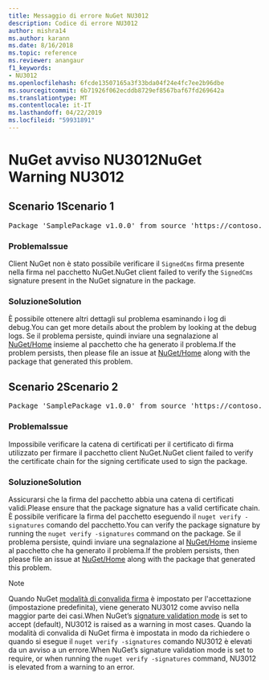 ```yaml
---
title: Messaggio di errore NuGet NU3012
description: Codice di errore NU3012
author: mishra14
ms.author: karann
ms.date: 8/16/2018
ms.topic: reference
ms.reviewer: anangaur
f1_keywords:
- NU3012
ms.openlocfilehash: 6fcde13507165a3f33bda04f24e4fc7ee2b96dbe
ms.sourcegitcommit: 6b71926f062ecddb8729ef8567baf67fd269642a
ms.translationtype: MT
ms.contentlocale: it-IT
ms.lasthandoff: 04/22/2019
ms.locfileid: "59931891"
---
```

# <a name="nuget-warning-nu3012"></a><span data-ttu-id="7abd7-103">NuGet avviso NU3012</span><span class="sxs-lookup"><span data-stu-id="7abd7-103">NuGet Warning NU3012</span></span>

## <a name="scenario-1"></a><span data-ttu-id="7abd7-104">Scenario 1</span><span class="sxs-lookup"><span data-stu-id="7abd7-104">Scenario 1</span></span>

<pre>Package 'SamplePackage v1.0.0' from source 'https://contoso.com/index.json': The primary signature validation failed.</pre>

### <a name="issue"></a><span data-ttu-id="7abd7-105">Problema</span><span class="sxs-lookup"><span data-stu-id="7abd7-105">Issue</span></span>

<span data-ttu-id="7abd7-106">Client NuGet non è stato possibile verificare il `SignedCms` firma presente nella firma nel pacchetto NuGet.</span><span class="sxs-lookup"><span data-stu-id="7abd7-106">NuGet client failed to verify the `SignedCms` signature present in the NuGet signature in the package.</span></span>


### <a name="solution"></a><span data-ttu-id="7abd7-107">Soluzione</span><span class="sxs-lookup"><span data-stu-id="7abd7-107">Solution</span></span>

<span data-ttu-id="7abd7-108">È possibile ottenere altri dettagli sul problema esaminando i log di debug.</span><span class="sxs-lookup"><span data-stu-id="7abd7-108">You can get more details about the problem by looking at the debug logs.</span></span> <span data-ttu-id="7abd7-109">Se il problema persiste, quindi inviare una segnalazione al [NuGet/Home](https://github.com/NuGet/Home/issues) insieme al pacchetto che ha generato il problema.</span><span class="sxs-lookup"><span data-stu-id="7abd7-109">If the problem persists, then please file an issue at [NuGet/Home](https://github.com/NuGet/Home/issues) along with the package that generated this problem.</span></span>



## <a name="scenario-2"></a><span data-ttu-id="7abd7-110">Scenario 2</span><span class="sxs-lookup"><span data-stu-id="7abd7-110">Scenario 2</span></span>

<pre>Package 'SamplePackage v1.0.0' from source 'https://contoso.com/index.json': The primary signature found a chain building issue:  A certificate chain processed, but terminated in a root certificate which is not trusted by the trust provider.</pre>

### <a name="issue"></a><span data-ttu-id="7abd7-111">Problema</span><span class="sxs-lookup"><span data-stu-id="7abd7-111">Issue</span></span>

<span data-ttu-id="7abd7-112">Impossibile verificare la catena di certificati per il certificato di firma utilizzato per firmare il pacchetto client NuGet.</span><span class="sxs-lookup"><span data-stu-id="7abd7-112">NuGet client failed to verify the certificate chain for the signing certificate used to sign the package.</span></span>


### <a name="solution"></a><span data-ttu-id="7abd7-113">Soluzione</span><span class="sxs-lookup"><span data-stu-id="7abd7-113">Solution</span></span>

<span data-ttu-id="7abd7-114">Assicurarsi che la firma del pacchetto abbia una catena di certificati validi.</span><span class="sxs-lookup"><span data-stu-id="7abd7-114">Please ensure that the package signature has a valid certificate chain.</span></span> <span data-ttu-id="7abd7-115">È possibile verificare la firma del pacchetto eseguendo il `nuget verify -signatures` comando del pacchetto.</span><span class="sxs-lookup"><span data-stu-id="7abd7-115">You can verify the package signature by running the `nuget verify -signatures` command on the package.</span></span> <span data-ttu-id="7abd7-116">Se il problema persiste, quindi inviare una segnalazione al [NuGet/Home](https://github.com/NuGet/Home/issues) insieme al pacchetto che ha generato il problema.</span><span class="sxs-lookup"><span data-stu-id="7abd7-116">If the problem persists, then please file an issue at [NuGet/Home](https://github.com/NuGet/Home/issues) along with the package that generated this problem.</span></span>


> [!Note]
> <span data-ttu-id="7abd7-117">Quando NuGet [modalità di convalida firma](https://docs.microsoft.com/en-us/nuget/consume-packages/installing-signed-packages#configure-package-signature-requirements) è impostato per l'accettazione (impostazione predefinita), viene generato NU3012 come avviso nella maggior parte dei casi.</span><span class="sxs-lookup"><span data-stu-id="7abd7-117">When NuGet’s [signature validation mode](https://docs.microsoft.com/en-us/nuget/consume-packages/installing-signed-packages#configure-package-signature-requirements) is set to accept (default), NU3012 is raised as a warning in most cases.</span></span> <span data-ttu-id="7abd7-118">Quando la modalità di convalida di NuGet firma è impostata in modo da richiedere o quando si esegue il `nuget verify -signatures` comando NU3012 è elevati da un avviso a un errore.</span><span class="sxs-lookup"><span data-stu-id="7abd7-118">When NuGet’s signature validation mode is set to require, or when running the `nuget verify -signatures` command, NU3012 is elevated from a warning to an error.</span></span> 

